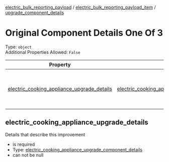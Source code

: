 


  
[electric_bulk_reporting_payload](electric_bulk_reporting_payload.md) / [electric_bulk_reporting_payload_item](electric_bulk_reporting_payload_item.md) / [upgrade_component_details](upgrade_component_details.md)
# Original Component Details One Of 3
  
Type: `object`  
Additional Properties Allowed: `False`  
  

|Property|Type|Required|Format|Title|
| :---: | :---: | :---: | :---: | :---: |
|[electric_cooking_appliance_upgrade_details](#electric_cooking_appliance_upgrade_details)|[electric_cooking_appliance_upgrade_component_details](electric_cooking_appliance_upgrade_component_details.md)|:white_check_mark:||Electric Cooking Appliance Upgrade Component Details|

## electric_cooking_appliance_upgrade_details
  
Details that describe this improvement  
  

- is required
- Type: [electric_cooking_appliance_upgrade_component_details](electric_cooking_appliance_upgrade_component_details.md)
- can not be null
